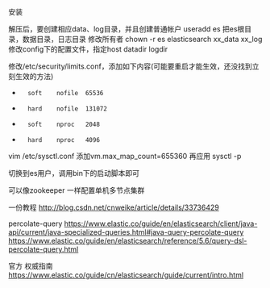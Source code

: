 安装

解压后，要创建相应data、log目录，并且创建普通帐户 useradd es
把es根目录，数据目录，日志目录 修改所有者 chown -r es elasticsearch xx_data xx_log
修改config下的配置文件，指定host datadir logdir

修改/etc/security/limits.conf，添加如下内容(可能要重启才能生效，还没找到立刻生效的方法)
*       soft    nofile  65536
*       hard    nofile  131072
*       soft    nproc   2048
*       hard    nproc   4096

vim /etc/sysctl.conf
添加vm.max_map_count=655360
再应用 sysctl -p

切换到es用户，调用bin下的启动脚本即可


可以像zookeeper 一样配置单机多节点集群


一份教程
http://blog.csdn.net/cnweike/article/details/33736429

percolate-query
https://www.elastic.co/guide/en/elasticsearch/client/java-api/current/java-specialized-queries.html#java-query-percolate-query
https://www.elastic.co/guide/en/elasticsearch/reference/5.6/query-dsl-percolate-query.html

官方 权威指南
https://www.elastic.co/guide/cn/elasticsearch/guide/current/intro.html